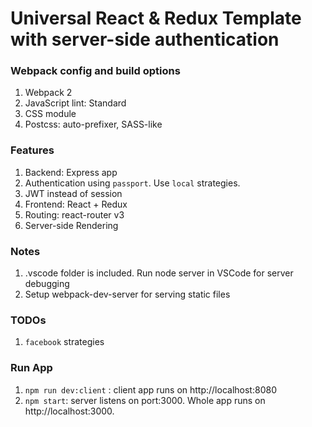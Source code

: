 # Universal React & Redux Template with server-side authentication

### Webpack config and build options

1. Webpack 2
2. JavaScript lint: Standard 
3. CSS module
4. Postcss: auto-prefixer, SASS-like 

### Features

1. Backend: Express app
2. Authentication using `passport`. Use `local` strategies.
3. JWT instead of session
4. Frontend: React + Redux
5. Routing: react-router v3
5. Server-side Rendering

### Notes

1. .vscode folder is included. Run node server in VSCode for server debugging
2. Setup webpack-dev-server for serving static files 

### TODOs

1. `facebook` strategies



### Run App

1. `npm run dev:client` : client app runs on http://localhost:8080
2. `npm start`: server listens on port:3000. Whole app runs on http://localhost:3000. 
